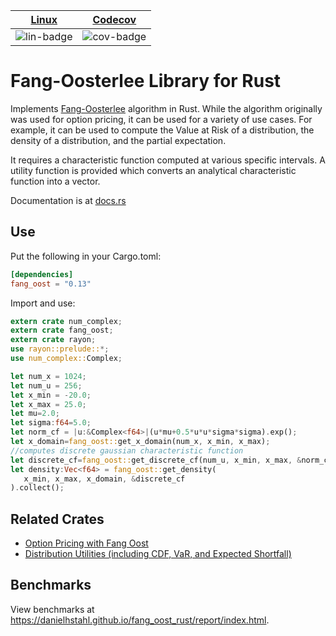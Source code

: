 | [Linux][lin-link] |  [Codecov][cov-link]  |
| :---------------: | :-------------------: |
| ![lin-badge]      | ![cov-badge]          |

[lin-badge]: https://github.com/danielhstahl/fang_oost_rust/workflows/Rust/badge.svg
[lin-link]:  https://github.com/danielhstahl/fang_oost_rust/actions
[cov-badge]: https://codecov.io/gh/danielhstahl/fang_oost_rust/branch/master/graph/badge.svg
[cov-link]:  https://codecov.io/gh/danielhstahl/fang_oost_rust

# Fang-Oosterlee Library for Rust

Implements [Fang-Oosterlee](https://mpra.ub.uni-muenchen.de/8914/4/MPRA_paper_8914.pdf) algorithm in Rust.  While the algorithm originally was used for option pricing, it can be used for a variety of use cases.  For example, it can be used to compute the Value at Risk of a distribution, the density of a distribution, and the partial expectation.

It requires a characteristic function computed at various specific intervals.  A utility function is provided which converts an analytical characteristic function into a vector.

Documentation is at [docs.rs](https://docs.rs/fang_oost/0.13.7/fang_oost/)


## Use
Put the following in your Cargo.toml:

```toml
[dependencies]
fang_oost = "0.13"
```

Import and use:

```rust
extern crate num_complex;
extern crate fang_oost;
extern crate rayon;
use rayon::prelude::*;
use num_complex::Complex;

let num_x = 1024;
let num_u = 256;
let x_min = -20.0;
let x_max = 25.0;
let mu=2.0;
let sigma:f64=5.0;
let norm_cf = |u:&Complex<f64>|(u*mu+0.5*u*u*sigma*sigma).exp();
let x_domain=fang_oost::get_x_domain(num_x, x_min, x_max);
//computes discrete gaussian characteristic function
let discrete_cf=fang_oost::get_discrete_cf(num_u, x_min, x_max, &norm_cf);
let density:Vec<f64> = fang_oost::get_density(
   x_min, x_max, x_domain, &discrete_cf
).collect();
```

## Related Crates

* [Option Pricing with Fang Oost](https://crates.io/crates/fang_oost_option)
* [Distribution Utilities (including CDF, VaR, and Expected Shortfall)](https://crates.io/crates/cf_dist_utils)

## Benchmarks

View benchmarks at https://danielhstahl.github.io/fang_oost_rust/report/index.html.

